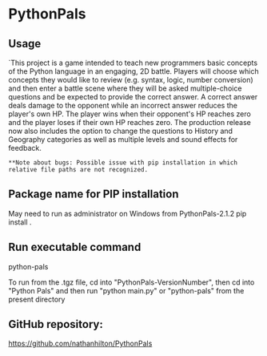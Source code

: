 # PythonPals

## Usage
`This project is a game intended to teach new programmers basic concepts of the Python language in an
engaging, 2D battle. Players will choose which concepts they would like to review (e.g. syntax, logic,
number conversion) and then enter a battle scene where they will be asked multiple-choice questions and
be expected to provide the correct answer. A correct answer deals damage to the opponent while an
incorrect answer reduces the player's own HP. The player wins when their opponent's HP reaches zero and
the player loses if their own HP reaches zero. The production release now also includes the option to change the 
questions to History and Geography categories as well as multiple levels and sound effects for feedback.

`**Note about bugs: Possible issue with pip installation in which relative file paths are not recognized.`

## Package name for PIP installation
May need to run as administrator on Windows from PythonPals-2.1.2
pip install . 



## Run executable command 
python-pals

To run from the .tgz file, cd into "PythonPals-VersionNumber", then cd into "Python Pals" and then run "python main.py"
or "python-pals" from the present directory
## GitHub repository:
https://github.com/nathanhilton/PythonPals
